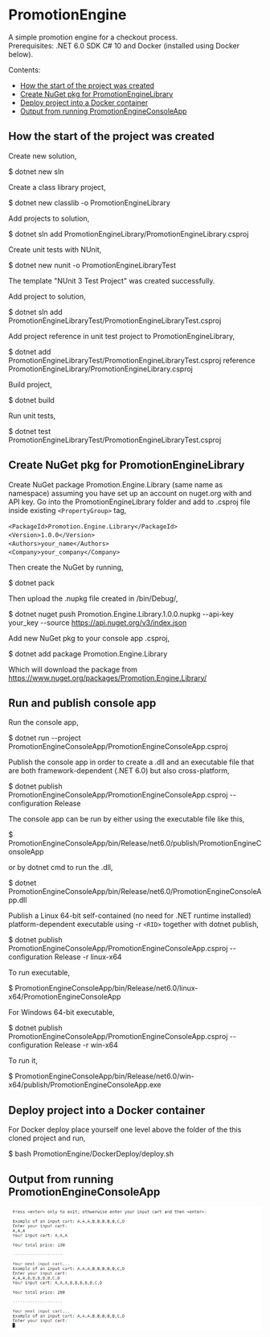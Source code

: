 # PromotionEngine
A simple promotion engine for a checkout process.\
Prerequisites: .NET 6.0 SDK C# 10 and Docker (installed using Docker below).

Contents:
- [How the start of the project was created](#How-the-start-of-the-project-was-created)
- [Create NuGet pkg for PromotionEngineLibrary](#Create-NuGetpkg-for-PromotionEngineLibrary)
- [Deploy project into a Docker container](#Deploy-project-into-a-Docker-container)
- [Output from running PromotionEngineConsoleApp](#Output-from-running-PromotionEngineConsoleApp)

## How the start of the project was created

Create new solution,

$ dotnet new sln

Create a class library project,

$ dotnet new classlib -o PromotionEngineLibrary

Add projects to solution,

$ dotnet sln add PromotionEngineLibrary/PromotionEngineLibrary.csproj

Create unit tests with NUnit,

$ dotnet new nunit -o PromotionEngineLibraryTest

The template "NUnit 3 Test Project" was created successfully.

Add project to solution,

$ dotnet sln add PromotionEngineLibraryTest/PromotionEngineLibraryTest.csproj

Add project reference in unit test project to PromotionEngineLibrary,

$ dotnet add PromotionEngineLibraryTest/PromotionEngineLibraryTest.csproj reference PromotionEngineLibrary/PromotionEngineLibrary.csproj

Build project,

$ dotnet build

Run unit tests,

$ dotnet test PromotionEngineLibraryTest/PromotionEngineLibraryTest.csproj

## Create NuGet pkg for PromotionEngineLibrary

Create NuGet package Promotion.Engine.Library (same name as namespace) assuming you have set up an account on nuget.org with and API key. Go into the PromotionEngineLibrary folder and add to .csproj file inside existing `<PropertyGroup>` tag,

`<PackageId>Promotion.Engine.Library</PackageId>`\
`<Version>1.0.0</Version>`\
`<Authors>your_name</Authors>`\
`<Company>your_company</Company>`

Then create the NuGet by running,

$ dotnet pack

Then upload the .nupkg file created in /bin/Debug/,

$ dotnet nuget push Promotion.Engine.Library.1.0.0.nupkg --api-key your_key --source https://api.nuget.org/v3/index.json

Add new NuGet pkg to your console app .csproj,

$ dotnet add package Promotion.Engine.Library

Which will download the package from https://www.nuget.org/packages/Promotion.Engine.Library/

## Run and publish console app

Run the console app,

$ dotnet run --project PromotionEngineConsoleApp/PromotionEngineConsoleApp.csproj

Publish the console app in order to create a .dll and an executable file that are both framework-dependent (.NET 6.0) but also cross-platform,

$ dotnet publish PromotionEngineConsoleApp/PromotionEngineConsoleApp.csproj --configuration Release

The console app can be run by either using the executable file like this,

$ PromotionEngineConsoleApp/bin/Release/net6.0/publish/PromotionEngineConsoleApp

or by dotnet cmd to run the .dll,

$ dotnet PromotionEngineConsoleApp/bin/Release/net6.0/PromotionEngineConsoleApp.dll

Publish a Linux 64-bit self-contained (no need for .NET runtime installed) platform-dependent executable using -r `<RID>` together with dotnet publish,

$ dotnet publish PromotionEngineConsoleApp/PromotionEngineConsoleApp.csproj --configuration Release -r linux-x64

To run executable,

$ PromotionEngineConsoleApp/bin/Release/net6.0/linux-x64/PromotionEngineConsoleApp

For Windows 64-bit executable,

$ dotnet publish PromotionEngineConsoleApp/PromotionEngineConsoleApp.csproj --configuration Release -r win-x64

To run it,

$ PromotionEngineConsoleApp/bin/Release/net6.0/win-x64/publish/PromotionEngineConsoleApp.exe

## Deploy project into a Docker container

For Docker deploy place yourself one level above the folder of the this cloned project and run,

$ bash PromotionEngine/DockerDeploy/deploy.sh

## Output from running PromotionEngineConsoleApp

![Output from running PromotionEngineConsoleApp](OutputPromotionEngineConsoleApp.png)